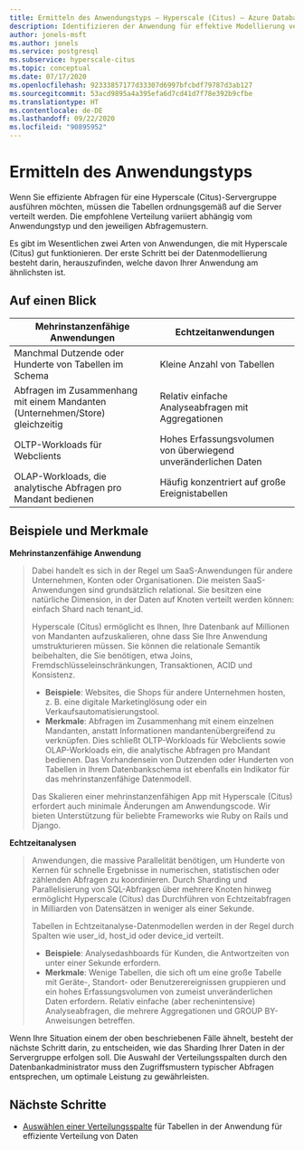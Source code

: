 ```yaml
---
title: Ermitteln des Anwendungstyps – Hyperscale (Citus) – Azure Database for PostgreSQL
description: Identifizieren der Anwendung für effektive Modellierung verteilter Daten
author: jonels-msft
ms.author: jonels
ms.service: postgresql
ms.subservice: hyperscale-citus
ms.topic: conceptual
ms.date: 07/17/2020
ms.openlocfilehash: 92333857177d33307d6997bfcbdf79787d3ab127
ms.sourcegitcommit: 53acd9895a4a395efa6d7cd41d7f78e392b9cfbe
ms.translationtype: HT
ms.contentlocale: de-DE
ms.lasthandoff: 09/22/2020
ms.locfileid: "90895952"
---
```

# <a name="determining-application-type"></a>Ermitteln des Anwendungstyps

Wenn Sie effiziente Abfragen für eine Hyperscale (Citus)-Servergruppe ausführen möchten, müssen die Tabellen ordnungsgemäß auf die Server verteilt werden. Die empfohlene Verteilung variiert abhängig vom Anwendungstyp und den jeweiligen Abfragemustern.

Es gibt im Wesentlichen zwei Arten von Anwendungen, die mit Hyperscale (Citus) gut funktionieren. Der erste Schritt bei der Datenmodellierung besteht darin, herauszufinden, welche davon Ihrer Anwendung am ähnlichsten ist.

## <a name="at-a-glance"></a>Auf einen Blick

| Mehrinstanzenfähige Anwendungen                                 | Echtzeitanwendungen                                |
|-----------------------------------------------------------|-------------------------------------------------------|
| Manchmal Dutzende oder Hunderte von Tabellen im Schema          | Kleine Anzahl von Tabellen                                |
| Abfragen im Zusammenhang mit einem Mandanten (Unternehmen/Store) gleichzeitig | Relativ einfache Analyseabfragen mit Aggregationen |
| OLTP-Workloads für Webclients                    | Hohes Erfassungsvolumen von überwiegend unveränderlichen Daten           |
| OLAP-Workloads, die analytische Abfragen pro Mandant bedienen   | Häufig konzentriert auf große Ereignistabellen            |

## <a name="examples-and-characteristics"></a>Beispiele und Merkmale

**Mehrinstanzenfähige Anwendung**

> Dabei handelt es sich in der Regel um SaaS-Anwendungen für andere Unternehmen, Konten oder Organisationen. Die meisten SaaS-Anwendungen sind grundsätzlich relational. Sie besitzen eine natürliche Dimension, in der Daten auf Knoten verteilt werden können: einfach Shard nach tenant\_id.
>
> Hyperscale (Citus) ermöglicht es Ihnen, Ihre Datenbank auf Millionen von Mandanten aufzuskalieren, ohne dass Sie Ihre Anwendung umstrukturieren müssen. Sie können die relationale Semantik beibehalten, die Sie benötigen, etwa Joins, Fremdschlüsseleinschränkungen, Transaktionen, ACID und Konsistenz.
>
> -   **Beispiele**: Websites, die Shops für andere Unternehmen hosten, z. B. eine digitale Marketinglösung oder ein Verkaufsautomatisierungstool.
> -   **Merkmale**: Abfragen im Zusammenhang mit einem einzelnen Mandanten, anstatt Informationen mandantenübergreifend zu verknüpfen. Dies schließt OLTP-Workloads für Webclients sowie OLAP-Workloads ein, die analytische Abfragen pro Mandant bedienen. Das Vorhandensein von Dutzenden oder Hunderten von Tabellen in Ihrem Datenbankschema ist ebenfalls ein Indikator für das mehrinstanzenfähige Datenmodell.
>
> Das Skalieren einer mehrinstanzenfähigen App mit Hyperscale (Citus) erfordert auch minimale Änderungen am Anwendungscode. Wir bieten Unterstützung für beliebte Frameworks wie Ruby on Rails und Django.

**Echtzeitanalysen**

> Anwendungen, die massive Parallelität benötigen, um Hunderte von Kernen für schnelle Ergebnisse in numerischen, statistischen oder zählenden Abfragen zu koordinieren.  Durch Sharding und Parallelisierung von SQL-Abfragen über mehrere Knoten hinweg ermöglicht Hyperscale (Citus) das Durchführen von Echtzeitabfragen in Milliarden von Datensätzen in weniger als einer Sekunde.
>
> Tabellen in Echtzeitanalyse-Datenmodellen werden in der Regel durch Spalten wie user\_id, host\_id oder device\_id verteilt.
>
> -   **Beispiele**: Analysedashboards für Kunden, die Antwortzeiten von unter einer Sekunde erfordern.
> -   **Merkmale**: Wenige Tabellen, die sich oft um eine große Tabelle mit Geräte-, Standort- oder Benutzerereignissen gruppieren und ein hohes Erfassungsvolumen von zumeist unveränderlichen Daten erfordern. Relativ einfache (aber rechenintensive) Analyseabfragen, die mehrere Aggregationen und GROUP BY-Anweisungen betreffen.

Wenn Ihre Situation einem der oben beschriebenen Fälle ähnelt, besteht der nächste Schritt darin, zu entscheiden, wie das Sharding Ihrer Daten in der Servergruppe erfolgen soll. Die Auswahl der Verteilungsspalten durch den Datenbankadministrator muss den Zugriffsmustern typischer Abfragen entsprechen, um optimale Leistung zu gewährleisten.

## <a name="next-steps"></a>Nächste Schritte

* [Auswählen einer Verteilungsspalte](concepts-hyperscale-choose-distribution-column.md) für Tabellen in der Anwendung für effiziente Verteilung von Daten
